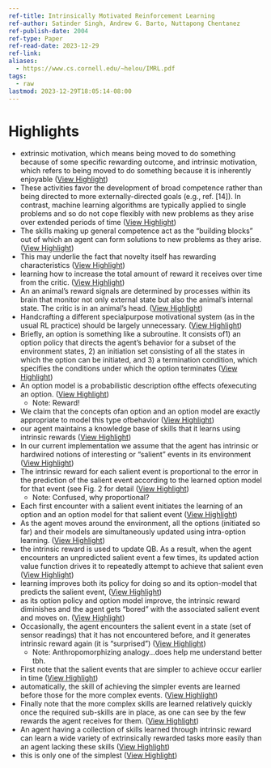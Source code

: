 ```yaml
---
ref-title: Intrinsically Motivated Reinforcement Learning
ref-author: Satinder Singh, Andrew G. Barto, Nuttapong Chentanez
ref-publish-date: 2004
ref-type: Paper
ref-read-date: 2023-12-29
ref-link: 
aliases:
  - https://www.cs.cornell.edu/~helou/IMRL.pdf
tags:
  - raw
lastmod: 2023-12-29T18:05:14-08:00
---
```



# Highlights
- extrinsic motivation, which means being moved to do something because of some specific rewarding outcome, and intrinsic motivation, which refers to being moved to do something because it is inherently enjoyable ([View Highlight](https://read.readwise.io/read/01hjw68gqj51wbnmpywvspratt))
- These activities favor the development of broad competence rather than being directed to more externally-directed goals (e.g., ref. [14]). In contrast, machine learning algorithms are typically applied to single problems and so do not cope flexibly with new problems as they arise over extended periods of time ([View Highlight](https://read.readwise.io/read/01hjw68yx5ete7mt3bhw1q9dsr))
- The skills making up general competence act as the “building blocks” out of which an agent can form solutions to new problems as they arise. ([View Highlight](https://read.readwise.io/read/01hjw69k0ck8b2he46sr93nk5s))
- This may underlie the fact that novelty itself has rewarding characteristics ([View Highlight](https://read.readwise.io/read/01hjw6b2egvzdepgc5f7g81jwj))
- learning how to increase the total amount of reward it receives over time from the critic. ([View Highlight](https://read.readwise.io/read/01hjw6cbppzrepx3cmy6fs2qna))
- An an animal’s reward signals are determined by processes within its brain that monitor not only external state but also the animal’s internal state. The critic is in an animal’s head. ([View Highlight](https://read.readwise.io/read/01hjw6cs6fjy42enx7dn9d88jy))
- Handcrafting a different specialpurpose motivational system (as in the usual RL practice) should be largely unnecessary. ([View Highlight](https://read.readwise.io/read/01hjw6dvnhf8tveexkp1jft8vh))
- Briefly, an option is something like a subroutine. It consists of1) an option policy that directs the agent’s behavior for a subset of the environment states, 2) an initiation set consisting of all the states in which the option can be initiated, and 3) a termination condition, which specifies the conditions under which the option terminates ([View Highlight](https://read.readwise.io/read/01hjw6ffhvd33v8pbws7bqjchb))
- An option model is a probabilistic description ofthe effects ofexecuting an option. ([View Highlight](https://read.readwise.io/read/01hjw6gwxtbxz9vh7rb4t6q1c8))
    - Note: Reward!
- We claim that the concepts ofan option and an option model are exactly appropriate to model this type ofbehavior ([View Highlight](https://read.readwise.io/read/01hjw6jtwe5pk8ab6mknk2dexj))
- our agent maintains a knowledge base of skills that it learns using intrinsic rewards ([View Highlight](https://read.readwise.io/read/01hjw6kra2x3ny4rc73rbxk89a))
- In our current implementation we assume that the agent has intrinsic or hardwired notions of interesting or “salient” events in its environment ([View Highlight](https://read.readwise.io/read/01hjw6n4bwxr229ma8pw2z33ad))
- The intrinsic reward for each salient event is proportional to the error in the prediction of the salient event according to the learned option model for that event (see Fig. 2 for detail ([View Highlight](https://read.readwise.io/read/01hjw6q4rqy7aqgzaxj88yvx07))
    - Note: Confused, why proportional?
- Each first encounter with a salient event initiates the learning of an option and an option model for that salient event ([View Highlight](https://read.readwise.io/read/01hjw6t8f3tm7nmbdrskcvnraf))
- As the agent moves around the environment, all the options (initiated so far) and their models are simultaneously updated using intra-option learning. ([View Highlight](https://read.readwise.io/read/01hjw6td2f9gj4k2ak6y5sp0gm))
- the intrinsic reward is used to update QB. As a result, when the agent encounters an unpredicted salient event a few times, its updated action value function drives it to repeatedly attempt to achieve that salient even ([View Highlight](https://read.readwise.io/read/01hjw6twaf8ya7h86nc3xvwazj))
- learning improves both its policy for doing so and its option-model that predicts the salient event, ([View Highlight](https://read.readwise.io/read/01hjw6vejr2d79a5nf8pbweaty))
- as its option policy and option model improve, the intrinsic reward diminishes and the agent gets “bored” with the associated salient event and moves on. ([View Highlight](https://read.readwise.io/read/01hjw6vqe4v2a1xt4wg7ccrsg0))
- Occasionally, the agent encounters the salient event in a state (set of sensor readings) that it has not encountered before, and it generates intrinsic reward again (it is “surprised”) ([View Highlight](https://read.readwise.io/read/01hjw6w1k2d9rr2g3xe1brvc8b))
    - Note: Anthropomorphizing analogy…does help me understand better tbh.
- First note that the salient events that are simpler to achieve occur earlier in time ([View Highlight](https://read.readwise.io/read/01hjw6ygkjgtrmsgyqdxen1fga))
- automatically, the skill of achieving the simpler events are learned before those for the more complex events. ([View Highlight](https://read.readwise.io/read/01hjw6ysety68dnst0qkxphk6j))
- Finally note that the more complex skills are learned relatively quickly once the required sub-skills are in place, as one can see by the few rewards the agent receives for them. ([View Highlight](https://read.readwise.io/read/01hjw6zdy1hcrx5df3tvcb8pqt))
- An agent having a collection of skills learned through intrinsic reward can learn a wide variety of extrinsically rewarded tasks more easily than an agent lacking these skills ([View Highlight](https://read.readwise.io/read/01hjw701aa97a1ty01awr2yqvs))
- this is only one of the simplest ([View Highlight](https://read.readwise.io/read/01hjw7183wrndchy7ee3y8gwh9))
